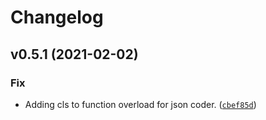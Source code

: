 # Changelog

<!--next-version-placeholder-->

## v0.5.1 (2021-02-02)
### Fix
* Adding cls to function overload for json coder. ([`cbef85d`](https://github.com/xiamaz/json-coder/commit/cbef85d592a1585afa7981689490f00516da632a))
